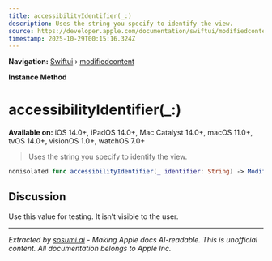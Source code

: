```yaml
---
title: accessibilityIdentifier(_:)
description: Uses the string you specify to identify the view.
source: https://developer.apple.com/documentation/swiftui/modifiedcontent/accessibilityidentifier(_:)
timestamp: 2025-10-29T00:15:16.324Z
---
```


**Navigation:** [Swiftui](/documentation/swiftui) › [modifiedcontent](/documentation/swiftui/modifiedcontent)

**Instance Method**

# accessibilityIdentifier(_:)

**Available on:** iOS 14.0+, iPadOS 14.0+, Mac Catalyst 14.0+, macOS 11.0+, tvOS 14.0+, visionOS 1.0+, watchOS 7.0+

> Uses the string you specify to identify the view.

```swift
nonisolated func accessibilityIdentifier(_ identifier: String) -> ModifiedContent<Content, Modifier>
```

## Discussion

Use this value for testing. It isn’t visible to the user.

---

*Extracted by [sosumi.ai](https://sosumi.ai) - Making Apple docs AI-readable.*
*This is unofficial content. All documentation belongs to Apple Inc.*
